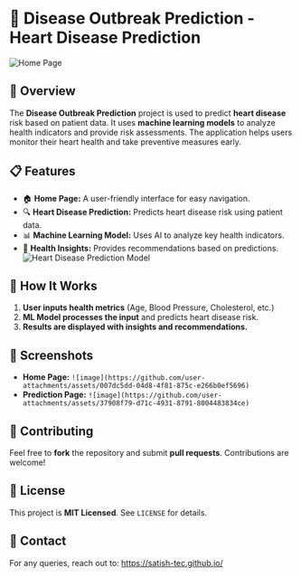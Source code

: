 # 🏥 Disease Outbreak Prediction - Heart Disease Prediction
![Home Page]((https://github.com/user-attachments/assets/e8988cc1-86a4-4fed-bec4-a5b16b3aa837)
)


## 📌 Overview
The **Disease Outbreak Prediction** project is used to predict **heart disease** risk based on patient data. It uses **machine learning models** to analyze health indicators and provide risk assessments. The application helps users monitor their heart health and take preventive measures early.

## 📋 Features
- 🏠 **Home Page:** A user-friendly interface for easy navigation.
- 🔍 **Heart Disease Prediction:** Predicts heart disease risk using patient data.
- 📊 **Machine Learning Model:** Uses AI to analyze key health indicators.
- 🏥 **Health Insights:** Provides recommendations based on predictions.
![Heart Disease Prediction Model]((https://github.com/user-attachments/assets/c0e294ba-01d4-4332-a6bc-879aac943d08)
)


## 🏥 How It Works
1. **User inputs health metrics** (Age, Blood Pressure, Cholesterol, etc.)
2. **ML Model processes the input** and predicts heart disease risk.
3. **Results are displayed with insights and recommendations.**

## 📸 Screenshots
- **Home Page:** `![image](https://github.com/user-attachments/assets/007dc5dd-04d8-4f81-875c-e266b0ef5696)
`
- **Prediction Page:** `![image](https://github.com/user-attachments/assets/37908f79-d71c-4931-8791-8004483834ce)
`


## 🤝 Contributing
Feel free to **fork** the repository and submit **pull requests**. Contributions are welcome!

## 📄 License
This project is **MIT Licensed**. See `LICENSE` for details.

## 📩 Contact
For any queries, reach out to: https://satish-tec.github.io/
